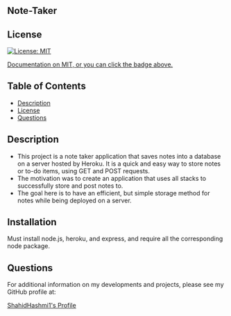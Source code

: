 # <Note-Taker>

## Note-Taker

## License

[![License: MIT](https://img.shields.io/badge/License-MIT-yellow.svg)](https://opensource.org/licenses/MIT)

<p><a href="https://opensource.org/licenses/MIT">Documentation on MIT, or you can click the badge above.</a><p>

  ## Table of Contents

  - [Description](#description)
  - [License](#license)
  - [Questions](#questions)

  ## Description

  <ul>
  <li> This project is a note taker application that saves notes into a database on a server hosted by Heroku. It is a quick and easy way to store notes or to-do items, using GET and POST requests. </li>
  <li> The motivation was to create an application that uses all stacks to successfully store and post notes to. </li>
  <li> The goal here is to have an efficient, but simple storage method for notes while being deployed on a server. </li>
  </ul>
  
  ## Installation
  Must install node.js, heroku, and express, and require all the corresponding node package.

  ## Questions

  For additional information on my developments and projects, please see my GitHub profile at:
  <p><a href="https://www.github.com/ShahidHashmi1">ShahidHashmi1's Profile</a></p>
  
  